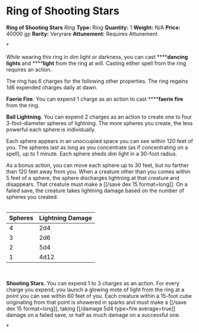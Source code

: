 # Ring of Shooting Stars

**Ring of Shooting Stars**
_Ring_
**Type:** Ring
**Quantity:** 1
**Weight:** N/A
**Price:** 40000 gp
**Rarity:** Veryrare
**Attunement:** Requires Attunement

*<p>While wearing this ring in dim light or darkness, you can cast ******dancing lights** and ******light** from the ring at will. Casting either spell from the ring requires an action.

The ring has 6 charges for the following other properties. The ring regains 1d6 expended charges daily at dawn.

**Faerie Fire.** You can expend 1 charge as an action to cast ******faerie fire** from the ring.

**Ball Lightning.** You can expend 2 charges as an action to create one to four 3-foot-diameter spheres of lightning. The more spheres you create, the less powerful each sphere is individually.

Each sphere appears in an unoccupied space you can see within 120 feet of you. The spheres last as long as you concentrate (as if concentrating on a spell), up to 1 minute. Each sphere sheds dim light in a 30-foot radius.

As a bonus action, you can move each sphere up to 30 feet, but no farther than 120 feet away from you. When a creature other than you comes within 5 feet of a sphere, the sphere discharges lightning at that creature and disappears. That creature must make a [[/save dex 15 format=long]]. On a failed save, the creature takes lightning damage based on the number of spheres you created.<br /><br /></p>
<table>
<thead>
<tr>
<th>Spheres</th>
<th>Lightning Damage</th>
</tr>
</thead>
<tbody>
<tr>
<td>4</td>
<td>2d4</td>
</tr>
<tr>
<td>3</td>
<td>2d6</td>
</tr>
<tr>
<td>2</td>
<td>5d4</td>
</tr>
<tr>
<td>1</td>
<td>4d12</td>
</tr>
</tbody>
</table>
<p> 

**Shooting Stars.** You can expend 1 to 3 charges as an action. For every charge you expend, you launch a glowing mote of light from the ring at a point you can see within 60 feet of you. Each creature within a 15-foot cube originating from that point is showered in sparks and must make a [[/save dex 15 format=long]], taking  [[/damage 5d4 type=fire average=true]] damage on a failed save, or half as much damage on a successful one.</p>*
